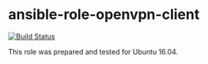 # ansible-role-openvpn-client

[![Build Status](https://travis-ci.com/iroquoisorg/ansible-role-openvpn-client.svg?branch=master)](https://travis-ci.com/iroquoisorg/ansible-role-openvpn-client)

This role was prepared and tested for Ubuntu 16.04.
